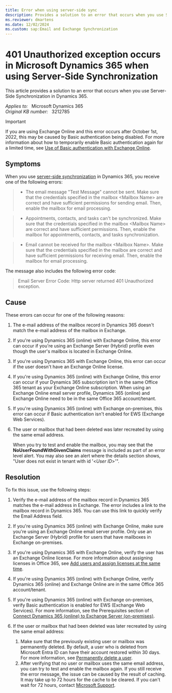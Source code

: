 ```yaml
---
title: Error when using server-side sync
description: Provides a solution to an error that occurs when you use Server-Side Synchronization in Dynamics 365.
ms.reviewer: dmartens
ms.date: 12/02/2024
ms.custom: sap:Email and Exchange Synchronization
---
```

# 401 Unauthorized exception occurs in Microsoft Dynamics 365 when using Server-Side Synchronization

This article provides a solution to an error that occurs when you use Server-Side Synchronization in Dynamics 365.

_Applies to:_ &nbsp; Microsoft Dynamics 365  
_Original KB number:_ &nbsp; 3212785

> [!IMPORTANT]
> If you are using Exchange Online and this error occurs after October 1st, 2022, this may be caused by Basic authentication being disabled. For more information about how to temporarily enable Basic authentication again for a limited time, see [Use of Basic authentication with Exchange Online](/power-platform/admin/use-basic-authentication-exchange-online).

## Symptoms

When you use [server-side synchronization](/power-platform/admin/server-side-synchronization) in Dynamics 365, you receive one of the following errors:

> - The email message "Test Message" cannot be sent. Make sure that the credentials specified in the mailbox \<Mailbox Name> are correct and have sufficient permissions for sending email. Then, enable the mailbox for email processing.

> - Appointments, contacts, and tasks can't be synchronized. Make sure that the credentials specified in the mailbox \<Mailbox Name> are correct and have sufficient permissions. Then, enable the mailbox for appointments, contacts, and tasks synchronization.

> - Email cannot be received for the mailbox \<Mailbox Name>. Make sure that the credentials specified in the mailbox are correct and have sufficient permissions for receiving email. Then, enable the mailbox for email processing.

The message also includes the following error code:

> Email Server Error Code: Http server returned 401 Unauthorized exception.

## Cause

These errors can occur for one of the following reasons:

1. The e-mail address of the mailbox record in Dynamics 365 doesn't match the e-mail address of the mailbox in Exchange.
2. If you're using Dynamics 365 (online) with Exchange Online, this error can occur if you're using an Exchange Server (Hybrid) profile even though the user's mailbox is located in Exchange Online.
3. If you're using Dynamics 365 with Exchange Online, this error can occur if the user doesn't have an Exchange Online license.
4. If you're using Dynamics 365 (online) with Exchange Online, this error can occur if your Dynamics 365 subscription isn't in the same Office 365 tenant as your Exchange Online subscription. When using an Exchange Online email server profile, Dynamics 365 (online) and Exchange Online need to be in the same Office 365 account/tenant.
5. If you're using Dynamics 365 (online) with Exchange on-premises, this error can occur if Basic authentication isn't enabled for EWS (Exchange Web Services).
6. The user or mailbox that had been deleted was later recreated by using the same email address.

    When you try to test and enable the mailbox, you may see that the **NoUserFoundWithGivenClaims** message is included as part of an error level alert. You may also see an alert where the details section shows, "User does not exist in tenant with id '\<_User ID_>'".

## Resolution

To fix this issue, use the following steps:

1. Verify the e-mail address of the mailbox record in Dynamics 365 matches the e-mail address in Exchange. The error includes a link to the mailbox record in Dynamics 365. You can use this link to quickly verify the Email Address field.
2. If you're using Dynamics 365 (online) with Exchange Online, make sure you're using an Exchange Online email server profile. Only use an Exchange Server (Hybrid) profile for users that have mailboxes in Exchange on-premises.
3. If you're using Dynamics 365 with Exchange Online, verify the user has an Exchange Online license. For more information about assigning licenses in Office 365, see [Add users and assign licenses at the same time](/microsoft-365/admin/add-users/add-users).
4. If you're using Dynamics 365 (online) with Exchange Online, verify Dynamics 365 (online) and Exchange Online are in the same Office 365 account/tenant.
5. If you're using Dynamics 365 (online) with Exchange on-premises, verify Basic authentication is enabled for EWS (Exchange Web Services). For more information, see the Prerequisites section of [Connect Dynamics 365 (online) to Exchange Server (on-premises)](/previous-versions/dynamicscrm-2016/administering-dynamics-365/mt622059(v=crm.8)).
6. If the user or mailbox that had been deleted was later recreated by using the same email address:

    1. Make sure that the previously existing user or mailbox was permanently deleted. By default, a user who is deleted from Microsoft Entra ID can have their account restored within 30 days. For more information, see [Permanently delete a user](/azure/active-directory/fundamentals/active-directory-users-restore#permanently-delete-a-user).
    2. After verifying that no user or mailbox uses the same email address, you can try to test and enable the mailbox again. If you still receive the error message, the issue can be caused by the result of caching. It may take up to 72 hours for the cache to be cleared. If you can't wait for 72 hours, contact [Microsoft Support](https://support.microsoft.com).
